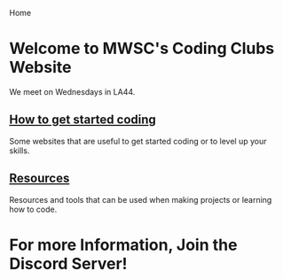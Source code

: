 Home  

# Welcome to MWSC's Coding Clubs Website

We meet on Wednesdays in LA44.

## [How to get started coding](https://coding.mwsc.team/getstarted)
Some websites that are useful to get started coding or to level up your skills.

## [Resources](https://coding.mwsc.team/resources)
Resources and tools that can be used when making projects or learning how to code. 

# For more Information, Join the Discord Server!
